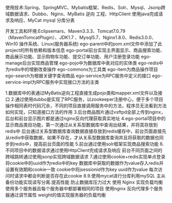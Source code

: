 使用技术:Spring、SpringMVC、Mybatis框架、Redis、Solr、Mysql、Jsonp跨域数据请求、Dubbo、Nginx、MyBatis 逆向 工程、HttpClient 使用java完成请求及响应、MyCat mysql 分库分表 

开发工具和环境:Eclipsemars、Maven3.3.3、Tomcat7.0.79（MavenTomcatPlugin）、JDK1.7 、Mysql5.7、Nginx1.8.0、Redis3.0.0、Win10 操作系统、Linux(服务器系统)
ego-parent中的pom.xml文件中添加了此project的所有依赖和版本信息
ego-portal前台实现主界面显示、商品搜索功能、商品展示功能、显示购物车功能、提交订单功能、用户注册登录功能 
ego-manage后台实现商品管理 
ego-pojo中为数据库中表对应的实体类
ego-redis中为redis中的增删改查操作
ego-commons为工具类
ego-item为商品操作项目
ego-search为根据关键字查询商品
ego-service为RPC服务中定义的接口
ego-service-impl为RPC服务中实现接口方法的主类

1.数据库中的表通过MyBatis逆向工程直接生成pojo类和mapper.xml文件以及接口 
2.通过使用dubbo是实现了RPC服务，以zookeeper注册中心，便于多个项目操作相同表时代码冗余，不同的项目直接调用服务中的方法，程序员无法看到方法如何实现，只知道接口方法的作用 
3.后台商品图片通过vsftpd全部上传到nginx，后台和前台显示图片都是通过nginx反向代理获取真实地址 
4.ego-portal项目中的显示商品类目功能，第一次通过从关系型数据库中查询出结果，并将其存放到redis中   后台通过关系型数据库查询数据直接存放到redis缓存中，前台页面直接先从redis中获取数据，如果不存在，才从关系型数据库查询并且将获取的数据也同步到redis中，提高前台页面的性能 
5.前台通过使用solr框架实现商品搜索功能 
6.不同项目中的数据请求通过使用HttpClient完成请求及响应 前台不同页面之间的跨域跳转通过使用jsonp实现跨域数据请求
7.通过使用cookie+redis实现单点登录 将cookie中的uuid作为redis中的key 数据库中获取的数据作为value存入redis并设置有效期和cookie一致  cookie中将jsessionid作为key  uuid作为value 每次访问时请求中都会判断是否存在此cookie
8.9.使用mycat进行分库利用mySQL 主从备份功能实现读写分离.提高性能 防止数据库压力过大 使用 Nginx 实现负载均衡 使用多个服务器且每个服务器中都部署相同的项目 使用nginx 反向代理多个服务器通过调节属性 weight的值实现服务器的负载均衡
